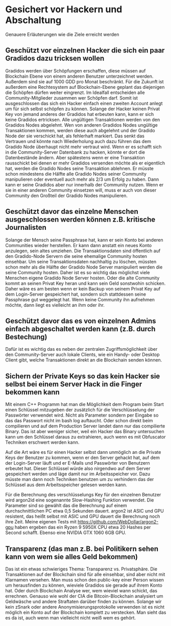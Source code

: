 # Gesichert vor Hackern und Abschaltung
Genauere Erläuterungen wie die Ziele erreicht werden

## Geschützt vor einzelnen Hacker die sich ein paar Gradidos dazu tricksen wollen
Gradidos werden über Schöpfungen erschaffen, diese müssen auf Blockchain Ebene von einem anderen 
Benutzer unterzeichnet werden. Außerdem sind sie auf 1000 GDD pro Monat beschränkt. 
Für die Zukunft ist außerdem eine Rechtesystem auf Blockchain-Ebene geplant das diejenigen die Schöpfen dürfen
weiter eingrenzt. Im Idealfall entscheiden alle Community-Mitglieder zusammen wer Schöpfen darf.
Somit ist ausgeschlossen das sich ein Hacker einfach einen zweiten Account anlegt um für sich selbst schöpfen zu können. 
Solange der Hacker keinen Privat Key von jemand anderes der Gradidos hat erbeuten kann, kann er sich keine Gradidos ertricksen. 
Alle ungültigen Transaktionen werden von den Gradidos Nodes abgelehnt. 
Wen von anderen Gradidos Nodes ungültige Transaktionen kommen, werden diese auch abgelehnt und der Gradido Node der sie verschickt hat, als fehlerhaft markiert. Das senkt das Vertrauen und könnte nach Wiederholung auch dazu führen das dem Gradido Node überhaupt nicht mehr vertraut wird.
Wenn er es schafft sich in die Community-Server Datenbank zu hacken, könnte er dort die Datenbestände ändern. Aber spätestens wenn er eine Transaktion rausschickt bei denen er mehr Gradidos versenden möchte als er eigentlich hat, werden die Gradido Nodes seine Transaktion ablehnen.
Er müsste schon mindestens die Hälfte alle Gradido Nodes seiner Community manipulieren oder eventuell auch mehr als 2/3 um Erfolg zu haben. Dann kann er seine Gradidos aber nur innerhalb der Community nutzen. Wenn er sie in einer anderen Community einsetzen will, muss er auch von dieser Community den Großteil der Gradido Nodes manipulieren. 


## Geschützt davor das einzelne Menschen ausgeschlossen werden können z.B. kritische Journalisten
Solange der Mensch seine Passphrase hat, kann er sein Konto bei anderen Communities wieder herstellen. 
Er kann dann anstatt ein neues Konto anzulegen, sein altes umziehen. Die Transaktionsdaten sind öffentlich auf den Gradido-Node Servern die seine ehemalige Community hosten einsehbar. 
Um seine Transaktionsdaten nachhaltig zu löschen, müssten schon mehr als die Hälfte der Gradido Node Server manipuliert werden die seine Community hosten. Daher ist es so wichtig das möglichst viele Menschen eigene Gradido Node Server hosten. 
Oder die alte Community kommt an seinen Privat Key heran und kann sein Geld sonstwohin schicken. 
Daher wäre es am besten wenn er kein Backup von seinem Privat Key auf dem Login-Server gespeichert hat, sondern sich stattdessen seine Passphrase gut weggelegt hat. 
Wenn keine Community ihn aufnehmen möchte, dann liegt es vielleicht an ihm oder ihr. 

## Geschützt davor das es von einzelnen Admins einfach abgeschaltet werden kann (z.B. durch Bestechung)
Dafür ist es wichtig das es neben der zentralen Zugriffsmöglichkeit über den Community-Server auch lokale Clients, wie ein Handy- oder Desktop Client gibt, welche Transaktionen direkt an die Blockchain senden können. 

## Sichern der Private Keys so das kein Hacker sie selbst bei einem Server Hack in die Finger bekommen kann
Mit einem C++ Programm hat man die Möglichkeit dem Program beim Start einen Schlüssel mitzugeben der zusätzlich für die Verschlüsselung der Passwörter verwendet wird. 
Nicht als Parameter sondern per Eingabe so das das Passwort nicht im bash log auftaucht. 
Oder schon direkt beim compilieren und auf dem Production Server landet dann nur das compilierte Binary. Das ist aber weniger sicher, 
weil ein Hacker das Binary untersuchen kann um den Schlüssel daraus zu extrahieren, auch wenn es mit Obfuscator Techniken erschwert werden kann.

Auf die Art wäre es für einen Hacker selbst dann unmöglich an die Private Keys der Benutzer zu kommen, wenn er den Server gehackt hat,
auf dem der Login-Server läuft und er E-Mails und Passwörter von Benutzern erbeutet hat. Dieser Schlüssel würde also nirgendwo auf dem 
Server gespeichert werden und läge damit nur im Arbeitsspeicher vor. Dazu müsste man dann noch Techniken benutzen um zu verhindern 
das der Schlüssel aus dem Arbeitsspeicher gelesen werden kann. 

Für die Berechnung des verschlüsselungs Key für den einzelnen Benutzer wird argon2id eine sogenannte Slow-Hashing Funktion verwendet. 
Die Parameter sind so gewählt das die Berechnung auf einem durchschnittlichen PC etwa 0,5 Sekunden dauert. 
argon2 ist ASIC und GPU resistent, das heißt selbst mit ASIC und GPU dauert die Berechnung noch ihre Zeit. 
Meine eigenen Tests mit https://github.com/WebDollar/argon2-gpu haben ergeben das ein Ryzen 9 5950X CPU etwa 20 Hashes per Second schafft. 
Ebenso eine NVIDIA GTX 1060 6GB GPU.

## Transparenz (das man z.B. bei Politikern sehen kann von wem sie alles Geld bekommen)
Das ist ein etwas schwieriges Thema: Transparenz vs. Privatsphäre.
Die Transaktionen auf der Blockchain sind für alle einsehbar, sind aber nicht mit Klarnamen versehen. 
Man muss schon den public-key einer Person wissen um herausfinden zu können, wieviele Gradidos sie gerade
auf ihrem Konto hat.
Oder durch Blockchain Analyse wer, wem wieviel wann schickt, das errechnen.
Genauso wie wohl der CIA die Bitcoin-Blockchain analysiert um Geldwäsche und andere Straftaten darüber finden zu können. 
Solange wir kein zSnark oder andere Anonymisierungsprotokolle verwenden ist es nicht möglich ein Konto
auf der Blockchain komplett zu verstecken. Man sieht das es da ist, auch wenn man vielleicht nicht weiß wem es gehört. 

